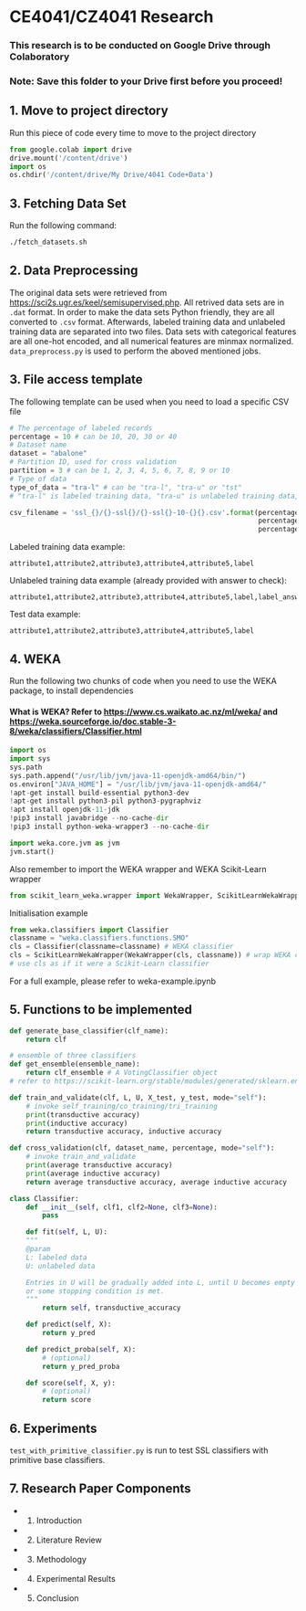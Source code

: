 # CE4041/CZ4041 Research
### This research is to be conducted on Google Drive through Colaboratory
### Note: Save this folder to your Drive first before you proceed!
## 1. Move to project directory
Run this piece of code every time to move to the project directory
```python
from google.colab import drive
drive.mount('/content/drive')
import os
os.chdir('/content/drive/My Drive/4041 Code+Data')
```
## 3. Fetching Data Set
Run the following command:
```bash
./fetch_datasets.sh
```
## 2. Data Preprocessing
The original data sets were retrieved from https://sci2s.ugr.es/keel/semisupervised.php.  All retrived data sets are in `.dat` format. In order to make the data sets Python friendly, they are all converted to `.csv` format. Afterwards, labeled training data and unlabeled training data are separated into two files. Data sets with categorical features are all one-hot encoded, and all numerical features are minmax normalized. `data_preprocess.py` is used to perform the aboved mentioned jobs.
## 3. File access template
The following template can be used when you need to load a specific CSV file

```python
# The percentage of labeled records
percentage = 10 # can be 10, 20, 30 or 40
# Dataset name
dataset = "abalone"
# Partition ID, used for cross validation
partition = 3 # can be 1, 2, 3, 4, 5, 6, 7, 8, 9 or 10
# Type of data
type_of_data = "tra-l" # can be "tra-l", "tra-u" or "tst"
# "tra-l" is labeled training data, "tra-u" is unlabeled training data, "tst" is test data

csv_filename = 'ssl_{}/{}-ssl{}/{}-ssl{}-10-{}{}.csv'.format(percentage, dataset,
                                                             percentage, dataset,
                                                             percentage, partition, type_of_data)
```
Labeled training data example:
```csv
attribute1,attribute2,attribute3,attribute4,attribute5,label
```
Unlabeled training data example (already provided with answer to check):
```csv
attribute1,attribute2,attribute3,attribute4,attribute5,label,label_answer
```
Test data example:
```csv
attribute1,attribute2,attribute3,attribute4,attribute5,label
```

## 4. WEKA
Run the following two chunks of code when you need to use the WEKA package, to install dependencies
#### What is WEKA? Refer to https://www.cs.waikato.ac.nz/ml/weka/ and https://weka.sourceforge.io/doc.stable-3-8/weka/classifiers/Classifier.html
```python
import os
import sys
sys.path
sys.path.append("/usr/lib/jvm/java-11-openjdk-amd64/bin/")
os.environ["JAVA_HOME"] = "/usr/lib/jvm/java-11-openjdk-amd64/"
!apt-get install build-essential python3-dev
!apt-get install python3-pil python3-pygraphviz
!apt install openjdk-11-jdk
!pip3 install javabridge --no-cache-dir
!pip3 install python-weka-wrapper3 --no-cache-dir
```
```python
import weka.core.jvm as jvm
jvm.start()
```
Also remember to import the WEKA wrapper and WEKA Scikit-Learn wrapper
```python
from scikit_learn_weka.wrapper import WekaWrapper, ScikitLearnWekaWrapper
```
Initialisation example
```python
from weka.classifiers import Classifier
classname = "weka.classifiers.functions.SMO"
cls = Classifier(classname=classname) # WEKA classifier
cls = ScikitLearnWekaWrapper(WekaWrapper(cls, classname)) # wrap WEKA classifier
# use cls as if it were a Scikit-Learn classifier
```
For a full example, please refer to weka-example.ipynb
## 5. Functions to be implemented
```python
def generate_base_classifier(clf_name):
    return clf

# ensemble of three classifiers
def get_ensemble(ensemble_name):
    return clf_ensemble # A VotingClassifier object 
# refer to https://scikit-learn.org/stable/modules/generated/sklearn.ensemble.VotingClassifier.html#sklearn.ensemble.VotingClassifier

def train_and_validate(clf, L, U, X_test, y_test, mode="self"):
    # invoke self_training/co_training/tri_training
    print(transductive accuracy)
    print(inductive accuracy)
    return transductive accuracy, inductive accuracy

def cross_validation(clf, dataset_name, percentage, mode="self"):
    # invoke train_and_validate
    print(average transductive accuracy)
    print(average inductive accuracy)
    return average transductive accuracy, average inductive accuracy
```
```python
class Classifier:
    def __init__(self, clf1, clf2=None, clf3=None):
        pass

    def fit(self, L, U):
    """
    @param
    L: labeled data
    U: unlabeled data

    Entries in U will be gradually added into L, until U becomes empty
    or some stopping condition is met.
    """
        return self, transductive_accuracy

    def predict(self, X):
        return y_pred

    def predict_proba(self, X):
        # (optional)
        return y_pred_proba

    def score(self, X, y):
        # (optional)
        return score
```
## 6. Experiments
`test_with_primitive_classifier.py` is run to test SSL classifiers with primitive base classifiers.
## 7. Research Paper Components
+ 1. Introduction
+ 2. Literature Review
+ 3. Methodology
+ 4. Experimental Results
+ 5. Conclusion

